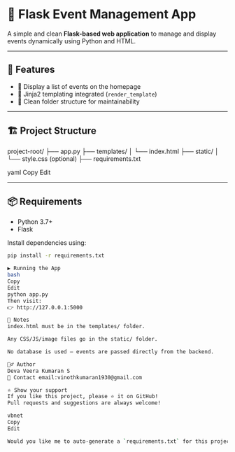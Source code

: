 # 📅 Flask Event Management App

A simple and clean **Flask-based web application** to manage and display events dynamically using Python and HTML.

---

## 🚀 Features

- 🔹 Display a list of events on the homepage
- 🔹 Jinja2 templating integrated (`render_template`)
- 🔹 Clean folder structure for maintainability

---

## 🏗️ Project Structure

project-root/ ├── app.py ├── templates/ │ └── index.html ├── static/ │ └── style.css (optional) ├── requirements.txt

yaml
Copy
Edit

---

## 📦 Requirements

- Python 3.7+
- Flask

Install dependencies using:

```bash
pip install -r requirements.txt

▶️ Running the App
bash
Copy
Edit
python app.py
Then visit:
👉 http://127.0.0.1:5000

📁 Notes
index.html must be in the templates/ folder.

Any CSS/JS/image files go in the static/ folder.

No database is used – events are passed directly from the backend.

🙋‍♂️ Author
Deva Veera Kumaran S
📧 Contact email:vinothkumaran1930@gmail.com

⭐️ Show your support
If you like this project, please ⭐️ it on GitHub!
Pull requests and suggestions are always welcome!

vbnet
Copy
Edit

Would you like me to auto-generate a `requirements.txt` for this project too?
